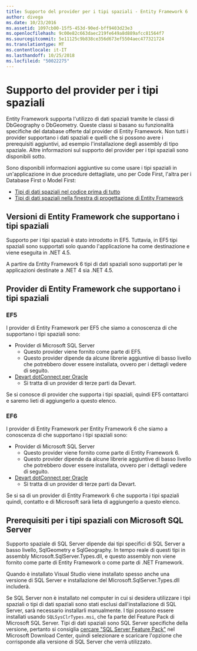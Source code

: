 ```yaml
---
title: Supporto del provider per i tipi spaziali - Entity Framework 6
author: divega
ms.date: 10/23/2016
ms.assetid: 1097cb00-15f5-453d-90ed-bff9403d23e3
ms.openlocfilehash: 9c00e82c663daec219fe649a8d889afcc81564f7
ms.sourcegitcommit: 5e11125c9b838ce356d673ef5504aec477321724
ms.translationtype: MT
ms.contentlocale: it-IT
ms.lasthandoff: 10/25/2018
ms.locfileid: "50022275"
---
```

# <a name="provider-support-for-spatial-types"></a>Supporto del provider per i tipi spaziali
Entity Framework supporta l'utilizzo di dati spaziali tramite le classi di DbGeography o DbGeometry. Queste classi si basano su funzionalità specifiche del database offerte dal provider di Entity Framework. Non tutti i provider supportano i dati spaziali e quelli che si possono avere i prerequisiti aggiuntivi, ad esempio l'installazione degli assembly di tipo spaziale. Altre informazioni sul supporto del provider per i tipi spaziali sono disponibili sotto.  

Sono disponibili informazioni aggiuntive su come usare i tipi spaziali in un'applicazione in due procedure dettagliate, uno per Code First, l'altra per i Database First o Model First:  

- [Tipi di dati spaziali nel codice prima di tutto](~/ef6/modeling/code-first/data-types/spatial.md)  
- [Tipi di dati spaziali nella finestra di progettazione di Entity Framework](~/ef6/modeling/designer/data-types/spatial.md)  

## <a name="ef-releases-that-support-spatial-types"></a>Versioni di Entity Framework che supportano i tipi spaziali  

Supporto per i tipi spaziali è stato introdotto in EF5. Tuttavia, in EF5 tipi spaziali sono supportati solo quando l'applicazione ha come destinazione e viene eseguita in .NET 4.5.  

A partire da Entity Framework 6 tipi di dati spaziali sono supportati per le applicazioni destinate a .NET 4 sia .NET 4.5.  

## <a name="ef-providers-that-support-spatial-types"></a>Provider di Entity Framework che supportano i tipi spaziali  

### <a name="ef5"></a>EF5  

I provider di Entity Framework per EF5 che siamo a conoscenza di che supportano i tipi spaziali sono:  

- Provider di Microsoft SQL Server  
    - Questo provider viene fornito come parte di EF5.  
    - Questo provider dipende da alcune librerie aggiuntive di basso livello che potrebbero dover essere installata, ovvero per i dettagli vedere di seguito.  
- [Devart dotConnect per Oracle](http://www.devart.com/dotconnect/oracle/)  
    - Si tratta di un provider di terze parti da Devart.  

Se si conosce di provider che supporta i tipi spaziali, quindi EF5 contattarci e saremo lieti di aggiungerlo a questo elenco.  

### <a name="ef6"></a>EF6  

I provider di Entity Framework per Entity Framework 6 che siamo a conoscenza di che supportano i tipi spaziali sono:  

- Provider di Microsoft SQL Server  
    - Questo provider viene fornito come parte di Entity Framework 6.  
    - Questo provider dipende da alcune librerie aggiuntive di basso livello che potrebbero dover essere installata, ovvero per i dettagli vedere di seguito.  
- [Devart dotConnect per Oracle](http://www.devart.com/dotconnect/oracle/)  
    - Si tratta di un provider di terze parti da Devart.  

Se si sa di un provider di Entity Framework 6 che supporta i tipi spaziali quindi, contatto e di Microsoft sarà lieta di aggiungerlo a questo elenco.  

## <a name="prerequisites-for-spatial-types-with-microsoft-sql-server"></a>Prerequisiti per i tipi spaziali con Microsoft SQL Server  

Supporto spaziale di SQL Server dipende dai tipi specifici di SQL Server a basso livello, SqlGeometry e SqlGeography. In tempo reale di questi tipi in assembly Microsoft.SqlServer.Types.dll, e questo assembly non viene fornito come parte di Entity Framework o come parte di .NET Framework.  

Quando è installato Visual Studio viene installato spesso anche una versione di SQL Server e installazione del Microsoft.SqlServer.Types.dll includerà.  

Se SQL Server non è installato nel computer in cui si desidera utilizzare i tipi spaziali o tipi di dati spaziali sono stati esclusi dall'installazione di SQL Server, sarà necessario installarli manualmente. I tipi possono essere installati usando `SQLSysClrTypes.msi`, che fa parte del Feature Pack di Microsoft SQL Server. Tipi di dati spaziali sono SQL Server specifiche della versione, pertanto si consiglia [cercare "SQL Server Feature Pack"](https://www.microsoft.com/search/result.aspx?q=sql+server+feature+pack) nel Microsoft Download Center, quindi selezionare e scaricare l'opzione che corrisponde alla versione di SQL Server che verrà utilizzato.
